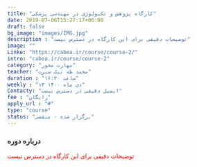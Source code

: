 ```yaml
---
title: "کارگاه پژوهش و تکنولوژی در مهندسی پزشکی"
date: 2019-07-06T15:27:17+06:00
draft: false
bg_image: "images/IMG.jpg"
description : "توضیحات دقیقی برای این کارگاه در دسترس نیست"
image: ""
Linke: "https://cabea.ir/course/course-2/"
intro: "cabea.ir/course/course-2"
category: "مهارت محور"
teacher: "محمد طه نیک سیرت"
duration : "ساعت ۱۶:۳۰"
weekly : "۱۳ دی ماه ۱۴۰۰"
Contacty: "ایمیل دقیقی در دسترس نیست"
fee : "رایگان"
apply_url : "#"
type: "course"
status: "برگزار شده - منقضی"
---
```



### درباره دوره

<p style="color: red;">توضیحات دقیقی برای این کارگاه در دسترس نیست
</p>
